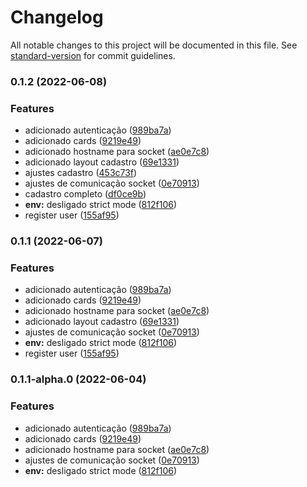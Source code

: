 # Changelog

All notable changes to this project will be documented in this file. See [standard-version](https://github.com/conventional-changelog/standard-version) for commit guidelines.

### 0.1.2 (2022-06-08)


### Features

* adicionado autenticação ([989ba7a](https://github.com/leguass7/speed-bt/commit/989ba7aa670bcd241e3cd6839312816045b752cf))
* adicionado cards ([9219e49](https://github.com/leguass7/speed-bt/commit/9219e490ade96997a68fc66f93428a85d86bf353))
* adicionado hostname para socket ([ae0e7c8](https://github.com/leguass7/speed-bt/commit/ae0e7c80f3b08e168a20b0130c78d354045d3256))
* adicionado layout cadastro ([69e1331](https://github.com/leguass7/speed-bt/commit/69e133176eb65e90de1a1166455dcadd805c970f))
* ajustes cadastro ([453c73f](https://github.com/leguass7/speed-bt/commit/453c73fa86268db59f3a1d35aa8e3127f5899aee))
* ajustes de comunicação socket ([0e70913](https://github.com/leguass7/speed-bt/commit/0e709130d06f7e81d17991ce33f9f6f3364c5e10))
* cadastro completo ([df0ce9b](https://github.com/leguass7/speed-bt/commit/df0ce9b3344e191de7738bca226c046e4e0868e4))
* **env:** desligado strict mode ([812f106](https://github.com/leguass7/speed-bt/commit/812f1069759d97dcd55df120328353af05bbb265))
* register user ([155af95](https://github.com/leguass7/speed-bt/commit/155af95e086876ea9ddfc2cf1ba60142f8cb85a4))

### 0.1.1 (2022-06-07)


### Features

* adicionado autenticação ([989ba7a](https://github.com/leguass7/speed-bt/commit/989ba7aa670bcd241e3cd6839312816045b752cf))
* adicionado cards ([9219e49](https://github.com/leguass7/speed-bt/commit/9219e490ade96997a68fc66f93428a85d86bf353))
* adicionado hostname para socket ([ae0e7c8](https://github.com/leguass7/speed-bt/commit/ae0e7c80f3b08e168a20b0130c78d354045d3256))
* adicionado layout cadastro ([69e1331](https://github.com/leguass7/speed-bt/commit/69e133176eb65e90de1a1166455dcadd805c970f))
* ajustes de comunicação socket ([0e70913](https://github.com/leguass7/speed-bt/commit/0e709130d06f7e81d17991ce33f9f6f3364c5e10))
* **env:** desligado strict mode ([812f106](https://github.com/leguass7/speed-bt/commit/812f1069759d97dcd55df120328353af05bbb265))
* register user ([155af95](https://github.com/leguass7/speed-bt/commit/155af95e086876ea9ddfc2cf1ba60142f8cb85a4))

### 0.1.1-alpha.0 (2022-06-04)


### Features

* adicionado autenticação ([989ba7a](https://github.com/leguass7/speed-bt/commit/989ba7aa670bcd241e3cd6839312816045b752cf))
* adicionado cards ([9219e49](https://github.com/leguass7/speed-bt/commit/9219e490ade96997a68fc66f93428a85d86bf353))
* adicionado hostname para socket ([ae0e7c8](https://github.com/leguass7/speed-bt/commit/ae0e7c80f3b08e168a20b0130c78d354045d3256))
* ajustes de comunicação socket ([0e70913](https://github.com/leguass7/speed-bt/commit/0e709130d06f7e81d17991ce33f9f6f3364c5e10))
* **env:** desligado strict mode ([812f106](https://github.com/leguass7/speed-bt/commit/812f1069759d97dcd55df120328353af05bbb265))
